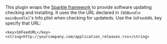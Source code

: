 This plugin wraps the [Sparkle framework](http://sparkle.andymatuschak.org/) to provide software updating checking and installing. It uses the the URL declared in `[NSBundle mainBundle]`'s Info.plist when checking for updateds. Use the `SUFeedURL` key specify that URL:

    <key>SUFeedURL</key>
    <string>http://yourcompany.com/application_releases.rss</string>
